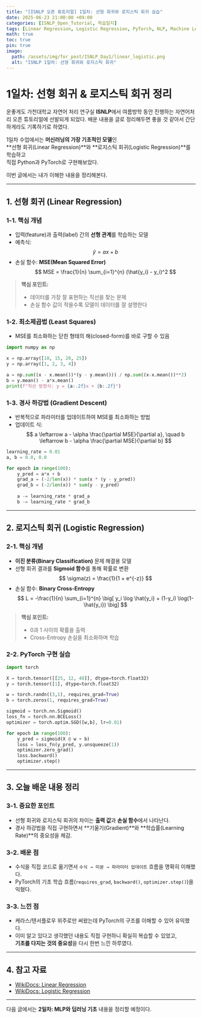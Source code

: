 ```yaml
---
title: "[ISNLP 오픈 튜토리얼] 1일차: 선형 회귀와 로지스틱 회귀 실습"
date: 2025-06-23 21:00:00 +09:00
categories: [ISNLP_Open_Tutorial, 학습일지]
tags: [Linear Regression, Logistic Regression, PyTorch, NLP, Machine Learning]
math: true
toc: true
pin: true
image:
  path: /assets/img/for_post/ISNLP_Day1/linear_logistic.png
  alt: "ISNLP 1일차: 선형 회귀와 로지스틱 회귀"
---
```


# 1일차: 선형 회귀 & 로지스틱 회귀 정리

운좋게도 가천대학교 자연어 처리 연구실 **ISNLP**에서 여름방학 동안 진행하는 자연어처리 오픈 튜토리얼에 선발되게 되었다.
배운 내용을 글로 정리해두면 좋을 것 같아서 간단하게라도 기록하기로 하였다.

1일차 수업에서는 **머신러닝의 가장 기초적인 모델**인  
**선형 회귀(Linear Regression)**와 **로지스틱 회귀(Logistic Regression)**를 학습하고  
직접 Python과 PyTorch로 구현해보았다.

이번 글에서는 내가 이해한 내용을 정리해본다.

---

## 1. 선형 회귀 (Linear Regression)

### 1-1. 핵심 개념
- 입력(feature)과 출력(label) 간의 **선형 관계**를 학습하는 모델
- 예측식:  
  $$
  \hat{y} = ax + b
  $$
- 손실 함수: **MSE(Mean Squared Error)**  
  $$
  MSE = \frac{1}{n} \sum_{i=1}^{n} (\hat{y_i} - y_i)^2
  $$

> **핵심 포인트:**  
> - 데이터를 가장 잘 표현하는 직선을 찾는 문제  
> - 손실 함수 값이 작을수록 모델이 데이터를 잘 설명한다

### 1-2. 최소제곱법 (Least Squares)
- MSE를 최소화하는 닫힌 형태의 해(closed-form)를 바로 구할 수 있음

```py
import numpy as np

x = np.array([10, 15, 20, 25])
y = np.array([1, 2, 3, 4])

a = np.sum((x - x.mean())*(y - y.mean())) / np.sum((x-x.mean())**2)
b = y.mean() - a*x.mean()
print(f"직선 방정식: y = {a:.2f}x + {b:.2f}")
```

### 1-3. 경사 하강법 (Gradient Descent)
- 반복적으로 파라미터를 업데이트하여 MSE를 최소화하는 방법
- 업데이트 식:
  $$
  a \leftarrow a - \alpha \frac{\partial MSE}{\partial a}, \quad
  b \leftarrow b - \alpha \frac{\partial MSE}{\partial b}
  $$

```py
learning_rate = 0.01
a, b = 0.0, 0.0

for epoch in range(100):
    y_pred = a*x + b
    grad_a = (-2/len(x)) * sum(x * (y - y_pred))
    grad_b = (-2/len(x)) * sum(y - y_pred)
    
    a -= learning_rate * grad_a
    b -= learning_rate * grad_b
```

---

## 2. 로지스틱 회귀 (Logistic Regression)

### 2-1. 핵심 개념
- **이진 분류(Binary Classification)** 문제 해결용 모델
- 선형 회귀 결과를 **Sigmoid 함수**를 통해 확률로 변환
  $$
  \sigma(z) = \frac{1}{1 + e^{-z}}
  $$
- 손실 함수: **Binary Cross-Entropy**
  $$
  L = -\frac{1}{n} \sum_{i=1}^{n} 
  \big[ y_i \log \hat{y_i} + (1-y_i) \log(1-\hat{y_i}) \big]
  $$

> **핵심 포인트:**  
> - 0과 1 사이의 확률을 출력  
> - Cross-Entropy 손실을 최소화하며 학습

### 2-2. PyTorch 구현 실습
```py
import torch

X = torch.tensor([[25, 12, 40]], dtype=torch.float32)
y = torch.tensor([1], dtype=torch.float32)

w = torch.randn((3,1), requires_grad=True)
b = torch.zeros(1, requires_grad=True)

sigmoid = torch.nn.Sigmoid()
loss_fn = torch.nn.BCELoss()
optimizer = torch.optim.SGD([w,b], lr=0.01)

for epoch in range(100):
    y_pred = sigmoid(X @ w + b)
    loss = loss_fn(y_pred, y.unsqueeze(1))
    optimizer.zero_grad()
    loss.backward()
    optimizer.step()
```

---

## 3. 오늘 배운 내용 정리

### 3-1. 중요한 포인트
- 선형 회귀와 로지스틱 회귀의 차이는 **출력 값**과 **손실 함수**에서 나타난다.
- 경사 하강법을 직접 구현하면서 **기울기(Gradient)**와 **학습률(Learning Rate)**의 중요성을 체감.

### 3-2. 배운 점
- 수식을 직접 코드로 옮기면서 `수식 → 미분 → 파라미터 업데이트` 흐름을 명확히 이해했다.
- PyTorch의 기초 학습 흐름(`requires_grad`, `backward()`, `optimizer.step()`)을 익혔다.

### 3-3. 느낀 점
- 케라스/텐서플로우 위주로만 써왔는데 PyTorch의 구조를 이해할 수 있어 유익했다.
- 이미 알고 있다고 생각했던 내용도 직접 구현하니 확실히 복습할 수 있었고,  
  **기초를 다지는 것의 중요성**을 다시 한번 느낀 하루였다.

---

## 4. 참고 자료
- [WikiDocs: Linear Regression](https://wikidocs.net/21670)
- [WikiDocs: Logistic Regression](https://wikidocs.net/22881)

---

다음 글에서는 **2일차: MLP와 딥러닝 기초** 내용을 정리할 예정이다.
